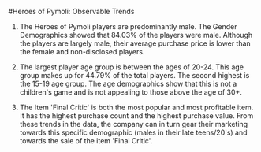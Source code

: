 #Heroes of Pymoli: Observable Trends

1. The Heroes of Pymoli players are predominantly male. The Gender Demographics showed that 84.03% of the players were male. Although the players are largely male, their average purchase price is lower than the female and non-disclosed players. 

2. The largest player age group is between the ages of 20-24. This age group makes up for 44.79% of the total players. The second highest is the 15-19 age group. The age demographics show that this is not a children's game and is not appealing to those above the age of 30+. 

3. The Item 'Final Critic' is both the most popular and most profitable item. It has the highest purchase count and the highest purchase value. From these trends in the data, the company can in turn gear their marketing towards this specific demographic (males in their late teens/20's) and towards the sale of the item 'Final Critic'.